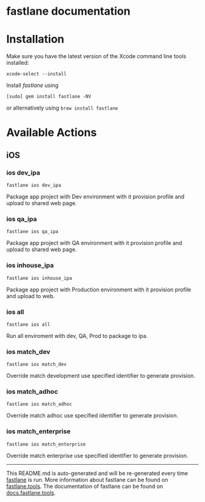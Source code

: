 fastlane documentation
================
# Installation

Make sure you have the latest version of the Xcode command line tools installed:

```
xcode-select --install
```

Install _fastlane_ using
```
[sudo] gem install fastlane -NV
```
or alternatively using `brew install fastlane`

# Available Actions
## iOS
### ios dev_ipa
```
fastlane ios dev_ipa
```
Package app project with Dev environment with it provision profile and upload to shared web page.
### ios qa_ipa
```
fastlane ios qa_ipa
```
Package app project with QA environment with it provision profile and upload to shared web page.
### ios inhouse_ipa
```
fastlane ios inhouse_ipa
```
Package app project with Production environment with it provision profile and upload to web.
### ios all
```
fastlane ios all
```
Run all enviroment with dev, QA, Prod to package to ipa.
### ios match_dev
```
fastlane ios match_dev
```
Override match development use specified identifier to generate provision.
### ios match_adhoc
```
fastlane ios match_adhoc
```
Override match adhoc use specified identifier to generate provision.
### ios match_enterprise
```
fastlane ios match_enterprise
```
Override match enterprise use specified identifier to generate provision.

----

This README.md is auto-generated and will be re-generated every time [fastlane](https://fastlane.tools) is run.
More information about fastlane can be found on [fastlane.tools](https://fastlane.tools).
The documentation of fastlane can be found on [docs.fastlane.tools](https://docs.fastlane.tools).
